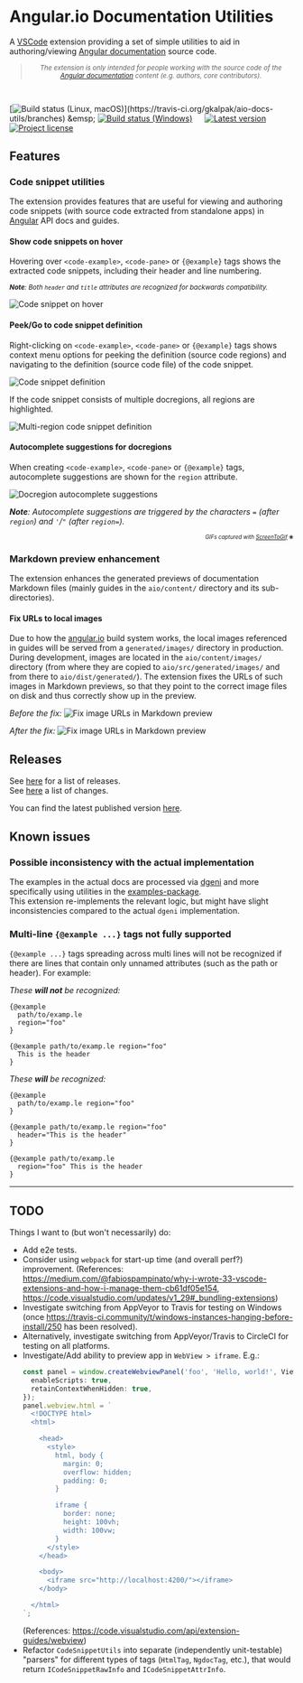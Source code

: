 # Angular.io Documentation Utilities

A [VSCode](https://code.visualstudio.com/) extension providing a set of simple utilities to aid in authoring/viewing [Angular documentation](https://angular.io/) source code.

<sub align="center">

  > _The extension is only intended for people working with the source code of the [Angular documentation](https://angular.io/) content (e.g. authors, core contributors)._

</sub>
<br />

[![Build status (Linux, macOS)](https://badgen.net/travis/gkalpak/aio-docs-utils/master?icon=travis&label=Build+status+(Linux,+macOS))](https://travis-ci.org/gkalpak/aio-docs-utils/branches)
&emsp;
[![Build status (Windows)](https://badgen.net/appveyor/ci/gkalpak/aio-docs-utils/master?icon=appveyor&label=Build+status+(Windows))](https://ci.appveyor.com/project/gkalpak/aio-docs-utils/branch/master)
&emsp;
[![Latest version](https://vsmarketplacebadge.apphb.com/version-short/gkalpak.aio-docs-utils.svg?color=blue&label=Latest+version&logo=visual-studio-code&logoColor=white)](https://marketplace.visualstudio.com/items?itemName=gkalpak.aio-docs-utils)
&emsp;
[![Project license](https://badgen.net/github/license/gkalpak/aio-docs-utils?emoji=1&label=📄+Project+license)](https://github.com/gkalpak/aio-docs-utils/tree/master/LICENSE.txt)

## Features

### Code snippet utilities

The extension provides features that are useful for viewing and authoring code snippets (with source code extracted from standalone apps) in [Angular](https://github.com/angular/angular) API docs and guides.

#### Show code snippets on hover

Hovering over `<code-example>`, `<code-pane>` or `{@example}` tags shows the extracted code snippets, including their header and line numbering.

<sub>

_**Note**: Both `header` and `title` attributes are recognized for backwards compatibility._

</sub>


![Code snippet on hover](img/on-hover.gif)

#### Peek/Go to code snippet definition

Right-clicking on `<code-example>`, `<code-pane>` or `{@example}` tags shows context menu options for peeking the definition (source code regions) and navigating to the definition (source code file) of the code snippet.

![Code snippet definition](img/definition.gif)

If the code snippet consists of multiple docregions, all regions are highlighted.

![Multi-region code snippet definition](img/definition-multiregion.gif)

#### Autocomplete suggestions for docregions

When creating `<code-example>`, `<code-pane>` or `{@example}` tags, autocomplete suggestions are shown for the `region` attribute.

![Docregion autocomplete suggestions](img/autocomplete.gif)

_**Note**: Autocomplete suggestions are triggered by the characters `=` (after `region`) and `'`/`"` (after `region=`)._

<p align="right">
  <sub><sub>
    <i>GIFs captured with <a href="https://www.screentogif.com/">ScreenToGif</a></i> &#x2740;
  </sub></sub>
</p>

### Markdown preview enhancement

The extension enhances the generated previews of documentation Markdown files (mainly guides in the `aio/content/` directory and its sub-directories).

#### Fix URLs to local images

Due to how the [angular.io](https://angular.io/) build system works, the local images referenced in guides will be served from a `generated/images/` directory in production. During development, images are located in the `aio/content/images/` directory (from where they are copied to `aio/src/generated/images/` and from there to `aio/dist/generated/`). The extension fixes the URLs of such images in Markdown previews, so that they point to the correct image files on disk and thus correctly show up in the preview.

_Before the fix:_
![Fix image URLs in Markdown preview](img/md-preview_image.before.png)

_After the fix:_
![Fix image URLs in Markdown preview](img/md-preview_image.after.png)

## Releases

See [here](https://github.com/gkalpak/aio-docs-utils/releases) for a list of releases.<br />
See [here](https://github.com/gkalpak/aio-docs-utils/commits) a list of changes.

You can find the latest published version [here](https://marketplace.visualstudio.com/items?itemName=gkalpak.aio-docs-utils).

## Known issues

### Possible inconsistency with the actual implementation

The examples in the actual docs are processed via [dgeni](https://github.com/angular/dgeni) and more specifically using utilities in the [examples-package](https://github.com/angular/angular/tree/master/aio/tools/transforms/examples-package).<br />
This extension re-implements the relevant logic, but might have slight inconsistencies compared to the actual `dgeni` implementation.

### Multi-line `{@example ...}` tags not fully supported

`{@example ...}` tags spreading across multi lines will not be recognized if there are lines that contain only unnamed attributes (such as the path or header). For example:

_These **will not** be recognized:_
```
{@example
  path/to/examp.le
  region="foo"
}

{@example path/to/examp.le region="foo"
  This is the header
}
```

_These **will** be recognized:_
```
{@example
  path/to/examp.le region="foo"
}

{@example path/to/examp.le region="foo"
  header="This is the header"
}

{@example path/to/examp.le
  region="foo" This is the header
}
```

---
## TODO

Things I want to (but won't necessarily) do:

- Add e2e tests.
- Consider using `webpack` for start-up time (and overall perf?) improvement.
  (References: https://medium.com/@fabiospampinato/why-i-wrote-33-vscode-extensions-and-how-i-manage-them-cb61df05e154, https://code.visualstudio.com/updates/v1_29#_bundling-extensions)
- Investigate switching from AppVeyor to Travis for testing on Windows (once https://travis-ci.community/t/windows-instances-hanging-before-install/250 has been resolved).
- Alternatively, investigate switching from AppVeyor/Travis to CircleCI for testing on all platforms.
- Investigate/Add ability to preview app in `WebView > iframe`. E.g.:
  ```ts
  const panel = window.createWebviewPanel('foo', 'Hello, world!', ViewColumn.Active, {
    enableScripts: true,
    retainContextWhenHidden: true,
  });
  panel.webview.html = `
    <!DOCTYPE html>
    <html>

      <head>
        <style>
          html, body {
            margin: 0;
            overflow: hidden;
            padding: 0;
          }

          iframe {
            border: none;
            height: 100vh;
            width: 100vw;
          }
        </style>
      </head>

      <body>
        <iframe src="http://localhost:4200/"></iframe>
      </body>

    </html>
  `;
  ```
  (References: https://code.visualstudio.com/api/extension-guides/webview)
- Refactor `CodeSnippetUtils` into separate (independently unit-testable) "parsers" for different types of tags (`HtmlTag`, `NgdocTag`, etc.), that would return `ICodeSnippetRawInfo` and `ICodeSnippetAttrInfo`.
